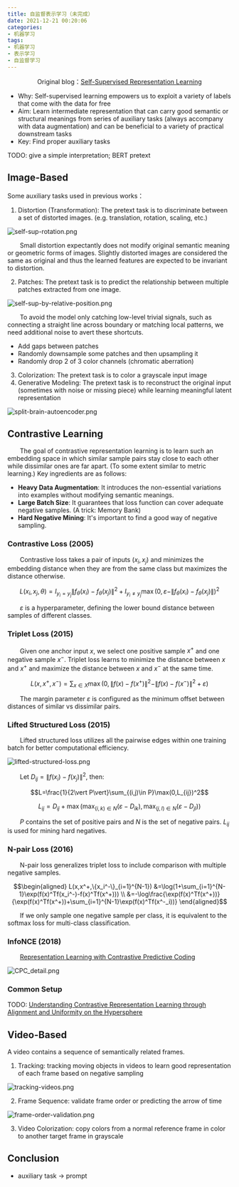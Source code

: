 ```yaml
---
title: 自监督表示学习（未完成）
date: 2021-12-21 00:20:06
categories:
- 机器学习
tags:
- 机器学习
- 表示学习
- 自监督学习
---
```


<center>Original blog：<a href="https://lilianweng.github.io/lil-log/2019/11/10/self-supervised-learning.html">Self-Supervised Representation Learning</a></center>

* Why: Self-supervised learning empowers us to exploit a variety of labels that come with the data for free
* Aim: Learn intermediate representation that can carry good semantic or structural meanings from series of auxiliary tasks (always accompany with data augmentation) and can be beneficial to a variety of practical downstream tasks
* Key: Find proper auxiliary tasks

TODO: give a simple interpretation; BERT pretext


## Image-Based
Some auxiliary tasks used in previous works：
1. Distortion (Transformation): The pretext task is to discriminate between a set of distorted images. (e.g. translation, rotation, scaling, etc.)

![self-sup-rotation.png](https://i.loli.net/2021/09/18/qH6ZhUmpI1gfLzN.png)

&emsp;&emsp;Small distortion expectantly does not modify original semantic meaning or geometric forms of images. Slightly distorted images are considered the same as original and thus the learned features are expected to be invariant to distortion. 

2. Patches: The pretext task is to predict the relationship between multiple patches extracted from one image.

![self-sup-by-relative-position.png](https://i.loli.net/2021/09/18/ynbvsFdqGwAfCWe.png)

&emsp;&emsp;To avoid the model only catching low-level trivial signals, such as connecting a straight line across boundary or matching local patterns, we need additional noise to avert these shortcuts.
* Add gaps between patches
* Randomly downsample some patches and then upsampling it
* Randomly drop $2$ of $3$ color channels (chromatic aberration)

3. Colorization: The pretext task is to color a grayscale input image
4. Generative Modeling: The pretext task is to reconstruct the original input (sometimes with noise or missing piece) while learning meaningful latent representation

![split-brain-autoencoder.png](https://i.loli.net/2021/09/18/NeZDOjASsuY7dgk.png)

## Contrastive Learning
&emsp;&emsp;The goal of contrastive representation learning is to learn such an embedding space in which similar sample pairs stay close to each other while dissimilar ones are far apart. (To some extent similar to metric learning.) Key ingredients are as follows:
* **Heavy Data Augmentation**: It introduces the non-essential variations into examples without modifying semantic meanings.
* **Large Batch Size**: It guarantees that loss function can cover adequate negative samples. (A trick: Memory Bank)
* **Hard Negative Mining**: It's important to find a good way of negative sampling.

### Contrastive Loss (2005)
&emsp;&emsp;Contrastive loss takes a pair of inputs $(x_i,x_j)$ and minimizes the embedding distance when they are from the same class but maximizes the distance otherwise.

$$L(x_i,x_j,\theta)=I_{y_i=y_j}\|f_\theta(x_i)-f_\theta(x_j)\|^2+I_{y_i\not=y_j}\max(0,\varepsilon-\|f_\theta(x_i)-f_\theta(x_j)\|)^2$$

&emsp;&emsp;$\varepsilon$ is a hyperparameter, defining the lower bound distance between samples of different classes.

### Triplet Loss (2015)
&emsp;&emsp;Given one anchor input $x$, we select one positive sample $x^+$ and one negative sample $x^-$. Triplet loss learns to minimize the distance between $x$ and $x^+$ and maximize the distance between $x$ and $x^-$ at the same time.

$$L(x,x^+,x^-)=\sum_{x\in X}\max(0,\|f(x)-f(x^+)\|^2-\|f(x)-f(x^-)\|^2+\varepsilon)$$

&emsp;&emsp;The margin parameter $\varepsilon$ is configured as the minimum offset between distances of similar vs dissimilar pairs.

### Lifted Structured Loss (2015)
&emsp;&emsp;Lifted structured loss utilizes all the pairwise edges within one training batch for better computational efficiency.

![lifted-structured-loss.png](https://i.loli.net/2021/09/18/cahWqFIDjvozxZb.png)

&emsp;&emsp;Let $D_{ij}=\|f(x_i)-f(x_j)\|^2$, then:

$$L=\frac{1}{2\vert P\vert}\sum_{(i,j)\in P}\max(0,L_{ij})^2$$

$$L_{ij}=D_{ij}+\max(\max_{(i,k)\in N}(\varepsilon-D_{ik}),\max_{(j,l)\in N}(\varepsilon-D_{jl}))$$

&emsp;&emsp;$P$ contains the set of positive pairs and $N$ is the set of negative pairs. $L_{ij}$ is used for mining hard negatives.

### N-pair Loss (2016)
&emsp;&emsp;N-pair loss generalizes triplet loss to include comparison with multiple negative samples.

$$\begin{aligned}
    L(x,x^+,\{x_i^-\}_{i=1}^{N-1}) &=\log(1+\sum_{i=1}^{N-1}\exp(f(x)^Tf(x_i^-)-f(x)^Tf(x^+))) \\
    &=-\log\frac{\exp(f(x)^Tf(x^+))}{\exp(f(x)^Tf(x^+))+\sum_{i=1}^{N-1}\exp(f(x)^Tf(x^-_i))}
\end{aligned}$$

&emsp;&emsp;If we only sample one negative sample per class, it is equivalent to the softmax loss for multi-class classification.

### InfoNCE (2018)
&emsp;&emsp;[Representation Learning with Contrastive Predictive Coding](https://plumprc.github.io/%E6%9C%BA%E5%99%A8%E5%AD%A6%E4%B9%A0/2021/08/11/Contrastive-Predictive-Coding/#)

![CPC_detail.png](https://i.loli.net/2021/08/13/msKxnL5Egf1vueb.png)

### Common Setup

TODO: [Understanding Contrastive Representation Learning through Alignment and Uniformity on the Hypersphere]()

## Video-Based
A video contains a sequence of semantically related frames.

1. Tracking: tracking moving objects in videos to learn good representation of each frame based on negative sampling

![tracking-videos.png](https://i.loli.net/2021/09/18/f418SctoRhiHlX9.png)

2. Frame Sequence: validate frame order or predicting the arrow of time

![frame-order-validation.png](https://i.loli.net/2021/09/18/nN9DtUOuAr6oFdE.png)

3. Video Colorization: copy colors from a normal reference frame in color to another target frame in grayscale




## Conclusion
* auxiliary task -> prompt